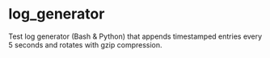 # log_generator
Test log generator (Bash &amp; Python) that appends timestamped entries every 5 seconds and rotates with gzip compression.
